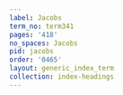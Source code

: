 ```yaml
---
label: Jacobs
term_no: term341
pages: '418'
no_spaces: Jacobs
pid: jacobs
order: '0465'
layout: generic_index_term
collection: index-headings
---
```

